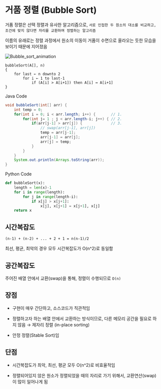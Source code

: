 # 거품 정렬 (Bubble Sort)

거품 정렬은 선택 정렬과 유사한 알고리즘으로, `서로 인접한 두 원소의 대소를 비교하고, 조건에 맞지 않다면 자리를 교환하며 정렬하는 알고리즘`

이름의 유래로는 정렬 과정에서 원소의 이동이 거품이 수면으로 올라오는 듯한 모습을 보이기 때문에 지어졌음

![Bubble_sort_animation](https://user-images.githubusercontent.com/75096085/219341275-7608d9e7-34b4-4006-a53b-3c7ba1eb4085.gif)

```
bubbleSort(A[], n)
{
    for last ← n downto 2
        for i ← 1 to last-1
            if (A[i] > A[i+1]) then A[i] ↔︎ A[i+1] 
} 
```

Java Code

```java
void bubbleSort(int[] arr) {
    int temp = 0;
	for(int i = 0; i < arr.length; i++) {       // 1.
		for(int j= 1 ; j < arr.length-i; j++) { // 2.
			if(arr[j-1] > arr[j]) {             // 3.
                // swap(arr[j-1], arr[j])
				temp = arr[j-1];
				arr[j-1] = arr[j];
				arr[j] = temp;
			}
		}
	}
	System.out.println(Arrays.toString(arr));
}
```

Python Code
```python
def bubbleSort(x):
	length = len(x)-1
	for i in range(length):
		for j in range(length-i):
			if x[j] > x[j+1]:
				x[j], x[j+1] = x[j+1], x[j]
	return x
```

## 시간복잡도

`(n-1) + (n-2) + ... + 2 + 1 = n(n-1)/2`

최선, 평균, 최악의 경우 모두 시간복잡도가 O(n^2)로 동일함

## 공간복잡도

주어진 배열 안에서 교환(swap)을 통해, 정렬이 수행되므로 `O(n)`

## 장점

- 구현이 매우 간단하고, 소스코드가 직관적임

- 정렬하고자 하는 배열 안에서 교환하는 방식이므로, 다른 메모리 공간을 필요로 하지 않음 → 제자리 정렬 (in-place sorting)

- 안정 정렬(Stable Sort)임

## 단점

- 시간복잡도가 최악, 최선, 평균 모두 O(n^2)로 비효율적임

- 정렬되어있지 않은 원소가 정렬되었을 때의 자리로 가기 위해서, 교환연산(swap)이 많이 일어나게 됨


